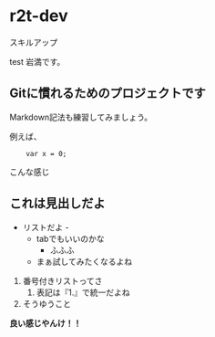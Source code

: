 # r2t-dev
スキルアップ

test 岩満です。

## Gitに慣れるためのプロジェクトです
Markdown記法も練習してみましょう。

例えば、
```
    var x = 0;
```
こんな感じ

## これは見出しだよ ##

- リストだよ -
	- tabでもいいのかな
		- ふふふ
	- まぁ試してみたくなるよね


1. 番号付きリストってさ
	1. 表記は『1.』で統一だよね
1. そうゆうこと

**良い感じやんけ！！**

